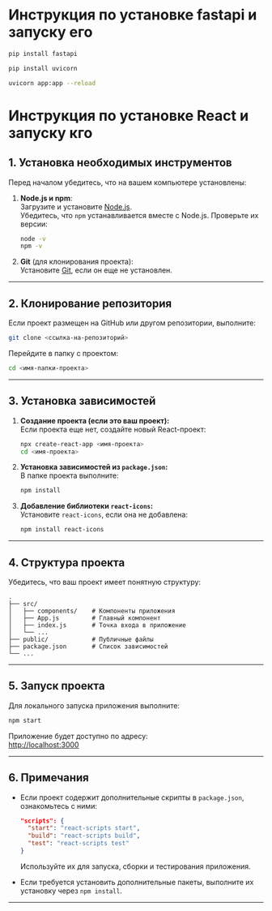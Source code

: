 # Инструкция по установке fastapi и запуску его

```bash
pip install fastapi
```

```bash
pip install uvicorn
```

```bash
uvicorn app:app --reload
```

# Инструкция по установке React и запуску кго

## 1. Установка необходимых инструментов

Перед началом убедитесь, что на вашем компьютере установлены:

1. **Node.js и npm**:  
   Загрузите и установите [Node.js](https://nodejs.org/).  
   Убедитесь, что `npm` устанавливается вместе с Node.js. Проверьте их версии:

   ```bash
   node -v
   npm -v
   ```

2. **Git** (для клонирования проекта):  
   Установите [Git](https://git-scm.com/), если он еще не установлен.

---

## 2. Клонирование репозитория

Если проект размещен на GitHub или другом репозитории, выполните:

```bash
git clone <ссылка-на-репозиторий>
```

Перейдите в папку с проектом:

```bash
cd <имя-папки-проекта>
```

---

## 3. Установка зависимостей

1. **Создание проекта (если это ваш проект):**  
   Если проекта еще нет, создайте новый React-проект:

   ```bash
   npx create-react-app <имя-проекта>
   cd <имя-проекта>
   ```

2. **Установка зависимостей из `package.json`:**  
   В папке проекта выполните:

   ```bash
   npm install
   ```

3. **Добавление библиотеки `react-icons`:**  
   Установите `react-icons`, если она не добавлена:
   ```bash
   npm install react-icons
   ```

---

## 4. Структура проекта

Убедитесь, что ваш проект имеет понятную структуру:

```plaintext
.
├── src/
│   ├── components/    # Компоненты приложения
│   ├── App.js         # Главный компонент
│   ├── index.js       # Точка входа в приложение
│   └── ...
├── public/            # Публичные файлы
├── package.json       # Список зависимостей
└── ...
```

---

## 5. Запуск проекта

Для локального запуска приложения выполните:

```bash
npm start
```

Приложение будет доступно по адресу:  
[http://localhost:3000](http://localhost:3000)

---

## 6. Примечания

- Если проект содержит дополнительные скрипты в `package.json`, ознакомьтесь с ними:

  ```json
  "scripts": {
    "start": "react-scripts start",
    "build": "react-scripts build",
    "test": "react-scripts test"
  }
  ```

  Используйте их для запуска, сборки и тестирования приложения.

- Если требуется установить дополнительные пакеты, выполните их установку через `npm install`.

---
